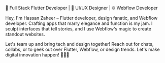 🚀 Full Stack Flutter Developer | 🎨 UI/UX Designer | 🌐 Webflow Developer

Hey, I'm Hassan Zaheer – Flutter developer, design fanatic, and Webflow developer. Crafting apps that marry elegance and function is my jam. I sculpt interfaces that tell stories, and I use Webflow's magic to create standout websites.

Let's team up and bring tech and design together! Reach out for chats, collabs, or to geek out over Flutter, Webflow, or design trends. Let's make digital innovation happen! 🌟📱🎨

<!---
hassan21zaheer/hassan21zaheer is a ✨ special ✨ repository because its `README.md` (this file) appears on your GitHub profile.
You can click the Preview link to take a look at your changes.
--->
